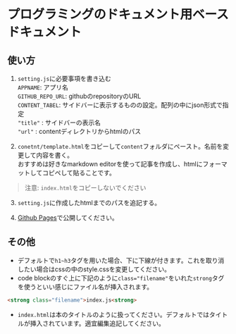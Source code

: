 # プログラミングのドキュメント用ベースドキュメント

## 使い方
1. `setting.js`に必要事項を書き込む  
`APPNAME`: アプリ名  
`GITHUB_REPO_URL`: githubのrepositoryのURL  
`CONTENT_TABEL`: サイドバーに表示するものの設定。配列の中にjson形式で指定  
      `"title"` : サイドバーの表示名  
      `"url"` : contentディレクトリからhtmlのパス

2. `conetnt/template.html`をコピーして`content`フォルダにペースト。名前を変更して内容を書く。  
おすすめは好きなmarkdown editorを使って記事を作成し、htmlにフォーマットしてコピペして貼ることです。
> 注意: `index.html`をコピーしないでください

3. `setting.js`に作成したhtmlまでのパスを追記する。  

4. [Github Pages](github.io)で公開してください。

## その他
- デフォルトで`h1~h3`タグを用いた場合、下に下線が付きます。これを取り消したい場合はcssの中のstyle.cssを変更してください。
- code blockのすぐ上に下記のように`class="filename"`をいれた`strong`タグを使うといい感じにファイル名が挿入されます。
```html
<strong class="filename">index.js<strong>
```
- `index.html`は本のタイトルのように扱ってください。デフォルトではタイトルが挿入されています。適宜編集追記してください。